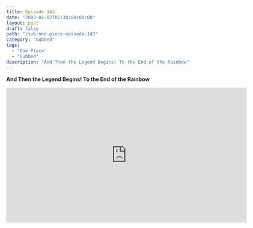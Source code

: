 ```yaml
---
title: Episode 143
date: "2003-02-02T05:30:00+00:00"
layout: post
draft: false
path: "/sub-one-piece-episode-143"
category: "Subbed"
tags:
  - "One Piece"
  - "Subbed"
description: "And Then the Legend Begins! To the End of the Rainbow"
---
```


**And Then the Legend Begins! To the End of the Rainbow**

<iframe width="640" height="360" src="https://www.rapidvideo.com/e/FXQE4HGFD7" frameborder="0" marginwidth=0 marginheight=0 scrolling=no allowfullscreen></iframe>

